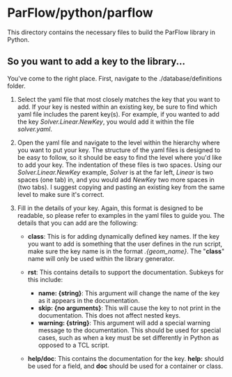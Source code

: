 # ParFlow/python/parflow

This directory contains the necessary files to build the ParFlow library in Python.

## So you want to add a key to the library...

You've come to the right place. First, navigate to the ./database/definitions folder.

1. Select the yaml file that most closely matches the key that you want to add. If your key is nested within an 
existing key, be sure to find which yaml file includes the parent key(s). For example, if you wanted to add the key
*Solver.Linear.NewKey*, you would add it within the file *solver.yaml*.

2. Open the yaml file and navigate to the level within the hierarchy where you want to put your key. The structure of
the yaml files is designed to be easy to follow, so it should be easy to find the level where you'd like to add your
key. The indentation of these files is two spaces. Using our *Solver.Linear.NewKey* example, *Solver* is at the far
left, *Linear* is two spaces (one tab) in, and you would add *NewKey* two more spaces in (two tabs). I suggest copying
and pasting an existing key from the same level to make sure it's correct.

3. Fill in the details of your key. Again, this format is designed to be readable, so please refer to examples in the 
yaml files to guide you. The details that you can add are the following:

    - **__class__**: This is for adding dynamically defined key names. If the key you want to add is something that the
        user defines in the run script, make sure the key name is in the format *.{geom_name}*. The "__class__" name
        will only be used within the library generator. 
        
    - **__rst__**: This contains details to support the documentation. Subkeys for this include:
        - **name: {string}**: This argument will change the name of the key as it appears in the documentation. 
        - **skip: {no arguments}**: This will cause the key to not print in the documentation. This does not affect 
            nested keys.
        - **warning: {string}**: This argument will add a special warning message to the documentation. This should be
            used for special cases, such as when a key must be set differently in Python as opposed to a TCL script.
            
    - **help/__doc__**: This contains the documentation for the key. **help:** should be used for a field, and 
        **__doc__** should be used for a container or class.


